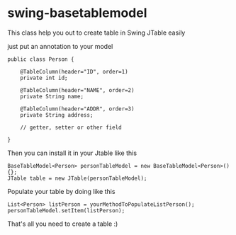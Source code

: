 # swing-basetablemodel

This class help you out to create table in Swing JTable easily

just put an annotation to your model

	public class Person {
	
		@TableColumn(header="ID", order=1)
		private int id;
		
		@TableColumn(header="NAME", order=2)
		private String name;
		
		@TableColumn(header="ADDR", order=3)
		private String address;
		
		// getter, setter or other field
		
	}

Then you can install it in your Jtable like this

	BaseTableModel<Person> personTableModel = new BaseTableModel<Person>(){};
	JTable table = new JTable(personTableModel);
	
Populate your table by doing like this

	List<Person> listPerson = yourMethodToPopulateListPerson();
	personTableModel.setItem(listPerson);

That's all you need to create a table :)
